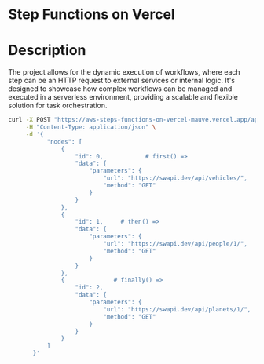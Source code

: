 # Step Functions on Vercel
# Description
The project allows for the dynamic execution of workflows, where each step can be an HTTP request to external services or internal logic. It's designed to showcase how complex workflows can be managed and executed in a serverless environment, providing a scalable and flexible solution for task orchestration.
```sh
curl -X POST "https://aws-steps-functions-on-vercel-mauve.vercel.app/api/step/0?stepIndex=2" \
     -H "Content-Type: application/json" \
     -d '{      
           "nodes": [      
               {            
                   "id": 0,            # first() =>    
                   "data": {                                        
                       "parameters": {    
                           "url": "https://swapi.dev/api/vehicles/",
                           "method": "GET"
                       }
                   }       
               },           
               {
                   "id": 1,     # then() =>      
                   "data": {                                         
                       "parameters": {    
                           "url": "https://swapi.dev/api/people/1/",
                           "method": "GET"
                       }
                   }
               },
               {              # finally() =>                
                   "id": 2,
                   "data": {
                       "parameters": {
                           "url": "https://swapi.dev/api/planets/1/",
                           "method": "GET"
                       }
                   }
               }
           ]
       }'

```
